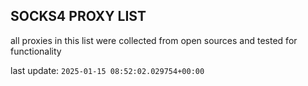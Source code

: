 ## SOCKS4 PROXY LIST

all proxies in this list were collected from open sources and tested for functionality

last update: `2025-01-15 08:52:02.029754+00:00`
